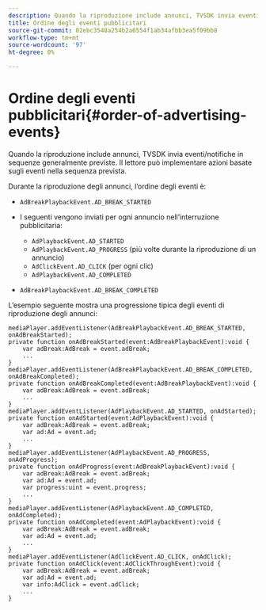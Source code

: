 ```yaml
---
description: Quando la riproduzione include annunci, TVSDK invia eventi/notifiche in sequenze generalmente previste. Il lettore può implementare azioni basate sugli eventi nella sequenza prevista.
title: Ordine degli eventi pubblicitari
source-git-commit: 02ebc3548a254b2a6554f1ab34afbb3ea5f09bb8
workflow-type: tm+mt
source-wordcount: '97'
ht-degree: 0%

---
```


# Ordine degli eventi pubblicitari{#order-of-advertising-events}

Quando la riproduzione include annunci, TVSDK invia eventi/notifiche in sequenze generalmente previste. Il lettore può implementare azioni basate sugli eventi nella sequenza prevista.

<!--<a id="section_69E3CCBC57BB48399799876E83908348"></a>-->

Durante la riproduzione degli annunci, l’ordine degli eventi è:

* `AdBreakPlaybackEvent.AD_BREAK_STARTED`
* I seguenti vengono inviati per ogni annuncio nell’interruzione pubblicitaria:

   * `AdPlaybackEvent.AD_STARTED`
   * `AdPlaybackEvent.AD_PROGRESS` (più volte durante la riproduzione di un annuncio)
   * `AdClickEvent.AD_CLICK` (per ogni clic)
   * `AdPlaybackEvent.AD_COMPLETED`

* `AdBreakPlaybackEvent.AD_BREAK_COMPLETED`

L’esempio seguente mostra una progressione tipica degli eventi di riproduzione degli annunci:

```
mediaPlayer.addEventListener(AdBreakPlaybackEvent.AD_BREAK_STARTED, onAdBreakStarted); 
private function onAdBreakStarted(event:AdBreakPlaybackEvent):void { 
    var adBreak:AdBreak = event.adBreak; 
    ... 
} 
mediaPlayer.addEventListener(AdBreakPlaybackEvent.AD_BREAK_COMPLETED, onAdBreakCompleted); 
private function onAdBreakCompleted(event:AdBreakPlaybackEvent):void { 
    var adBreak:AdBreak = event.adBreak; 
    ... 
} 
mediaPlayer.addEventListener(AdPlaybackEvent.AD_STARTED, onAdStarted); 
private function onAdStarted(event:AdPlaybackEvent):void { 
    var adBreak:AdBreak = event.adBreak; 
    var ad:Ad = event.ad; 
    ... 
} 
mediaPlayer.addEventListener(AdPlaybackEvent.AD_PROGRESS, onAdProgress); 
private function onAdProgress(event:AdBreakPlaybackEvent):void { 
    var adBreak:AdBreak = event.adBreak; 
    var ad:Ad = event.ad;  
    var progress:uint = event.progress; 
    ... 
} 
mediaPlayer.addEventListener(AdPlaybackEvent.AD_COMPLETED, onAdCompleted); 
private function onAdCompleted(event:AdPlaybackEvent):void { 
    var adBreak:AdBreak = event.adBreak; 
    var ad:Ad = event.ad; 
    ... 
} 
mediaPlayer.addEventListener(AdClickEvent.AD_CLICK, onAdClick); 
private function onAdClick(event:AdClickThroughEvent):void { 
    var adBreak:AdBreak = event.adBreak; 
    var ad:Ad = event.ad; 
    var info:AdClick = event.adClick; 
    ... 
} 
```
